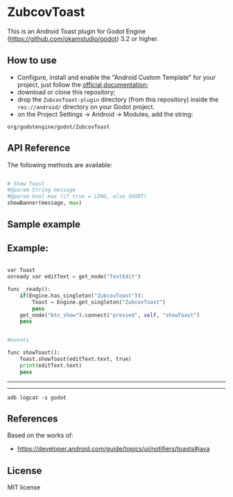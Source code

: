ZubcovToast
=====
This is an Android Toast plugin for Godot Engine (https://github.com/okamstudio/godot) 3.2 or higher.

How to use
----------
- Configure, install  and enable the "Android Custom Template" for your project, just follow the [official documentation](https://docs.godotengine.org/en/latest/getting_started/workflow/export/android_custom_build.html);
- download or clone this repository;
- drop the ```ZubcovToast-plugin``` directory (from this repository) inside the ```res://android/``` directory on your Godot project.
- on the Project Settings -> Android -> Modules, add the string:

```
org/godotengine/godot/ZubcovToast
```

API Reference
-------------
The following methods are available:
```python

# Show Toast
#@param String message
#@param bool max (if true = LONG, else SHORT)
showBanner(message, max)

```
Sample example
-------------
## Example:
```python

var Toast
onready var editText = get_node("TextEdit")

func _ready():
	if(Engine.has_singleton("ZubcovToast")):
		Toast = Engine.get_singleton("ZubcovToast")
		pass
	get_node("btn_show").connect("pressed", self, "showToast")
	pass


#events

func showToast():
	Toast.showToast(editText.text, true)
	print(editText.text)
	pass

```

------------


--------------

```
adb logcat -s godot
```

References
-------------
Based on the works of:
* https://developer.android.com/guide/topics/ui/notifiers/toasts#java

License
-------------
MIT license